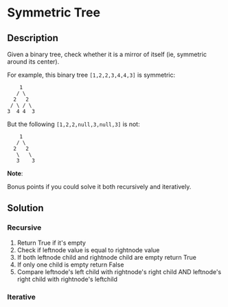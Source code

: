 # Symmetric Tree

## Description

Given a binary tree, check whether it is a mirror of itself (ie, symmetric around its center).

For example, this binary tree `[1,2,2,3,4,4,3]` is symmetric:

```
    1
   / \
  2   2
 / \ / \
3  4 4  3
```

But the following `[1,2,2,null,3,null,3]` is not:

```
    1
   / \
  2   2
   \   \
   3    3
```

**Note**:

Bonus points if you could solve it both recursively and iteratively.

## Solution

### Recursive

1. Return True if it's empty
2. Check if leftnode value is equal to rightnode value
3. If both leftnode child and rightnode child are empty return True
4. If only one child is empty return False
5. Compare leftnode's left child with rightnode's right child AND leftnode's right child with rightnode's leftchild

### Iterative